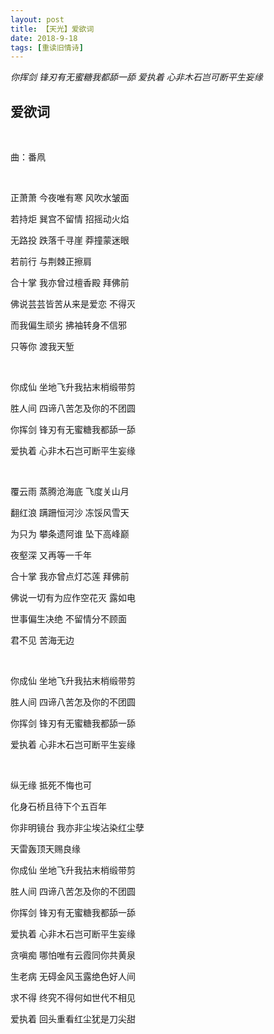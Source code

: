 ```yaml
---
layout: post
title: 【天光】爱欲词
date: 2018-9-18
tags: [重读旧情诗]
---
```


*你挥剑 锋刃有无蜜糖我都舔一舔 爱执着 心非木石岂可断平生妄缘*

## 爱欲词

<br>

曲：番凧

<br>

正萧萧 今夜唯有寒 风吹水皱面

若持炬 巽宫不留情 招摇动火焰

无路投 跌落千寻崖 莽撞蒙迷眼

若前行 与荆棘正擦肩

合十掌 我亦曾过檀香殿 拜佛前

佛说芸芸皆苦从来是爱恋 不得灭

而我偏生顽劣 拂袖转身不信邪

只等你 渡我天堑

<br>

你成仙 坐地飞升我拈末梢缎带剪

胜人间 四谛八苦怎及你的不团圆

你挥剑 锋刃有无蜜糖我都舔一舔

爱执着 心非木石岂可断平生妄缘

<br>

覆云雨 蒸腾沧海底 飞度关山月

翻红浪 蹒跚恒河沙 冻馁风雪天

为只为 攀条遗阿谁 坠下高峰巅

夜壑深 又再等一千年

合十掌 我亦曾点灯芯莲 拜佛前

佛说一切有为应作空花灭 露如电

世事偏生决绝 不留情分不顾面

君不见 苦海无边

<br>

你成仙 坐地飞升我拈末梢缎带剪

胜人间 四谛八苦怎及你的不团圆

你挥剑 锋刃有无蜜糖我都舔一舔

爱执着 心非木石岂可断平生妄缘

<br>

纵无缘 抵死不悔也可

化身石桥且待下个五百年

你非明镜台 我亦非尘埃沾染红尘孽 

天雷轰顶天赐良缘

你成仙 坐地飞升我拈末梢缎带剪

胜人间 四谛八苦怎及你的不团圆

你挥剑 锋刃有无蜜糖我都舔一舔

爱执着 心非木石岂可断平生妄缘

贪嗔痴 哪怕唯有云霞同你共黄泉

生老病 无碍金风玉露绝色好人间

求不得 终究不得何如世代不相见

爱执着 回头重看红尘犹是刀尖甜

<br>
<br>



